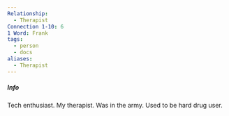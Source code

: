 ```yaml
---
Relationship:
  - Therapist
Connection 1-10: 6
1 Word: Frank
tags:
  - person
  - docs
aliases:
  - Therapist
---
```

##### Info
Tech enthusiast. My therapist. Was in the army. Used to be hard drug user.